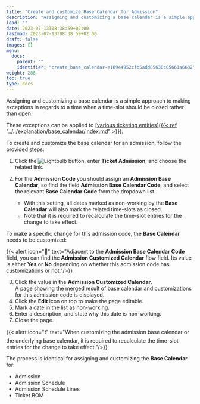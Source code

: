 ```yaml
---
title: "Create and customize Base Calendar for Admission"
description: "Assigning and customizing a base calendar is a simple approach to making exceptions in regards to a time when a time-slot should be closed rather than open."
lead: ""
date: 2023-07-13T08:38:59+02:00
lastmod: 2023-07-13T08:38:59+02:00
draft: false
images: []
menu:
  docs:
    parent: ""
    identifier: "create_base_calendar-e18944952cfb5add85630c05661a6632"
weight: 288
toc: true
type: docs
---
```


Assigning and customizing a base calendar is a simple approach to making exceptions in regards to a time when a time-slot should be closed rather than open.

These exceptions can be applied to [<ins>various ticketing entities<ins>]({{< ref "../../explanation/base_calendar/index.md" >}}).

To create and customize the base calendar for an admission, follow the provided steps:

1. Click the ![Lightbulb](Lightbulb_icon.PNG) button, enter **Ticket Admission**, and choose the related link.

2. For the **Admission Code** you should assign an **Admission Base Calendar**, so find the field **Admission Base Calendar Code**, and select the relevant **Base Calendar Code** from the dropdown list. 
   
    - With this setting, all dates marked as non-working by the **Base Calendar** will also mark the related time-slots as closed. 
    - Note that it is required to recalculate the time-slot entries for the change to take effect.

To make a specific change for this admission code, the **Base Calendar** needs to be customized:

{{< alert icon="📝" text="Adjacent to the <b>Admission Base Calendar Code</b> field, you can find the <b>Admission Customized Calendar</b> flow field. Its value is either <b>Yes</b> or <b>No</b> depending on whether this admission code has customizations or not."/>}}

3. Click the value in the **Admission Customized Calendar**.    
   A page showing the merged result of base calendar and customizations for this admission code is displayed.
4. Click the **Edit** icon on top to make the page editable.
5. Mark a date in the list as non-working.
6. Enter a description, and state why this date is non-working.
7. Close the page.

{{< alert icon="❗" text="When customizing the admission base calendar or the underlying base calendar, it is required to recalculate the time-slot entries for the change to take effect."/>}}

The process is identical for assigning and customizing the **Base Calendar** for:

- Admission
- Admission Schedule
- Admission Schedule Lines
- Ticket BOM
